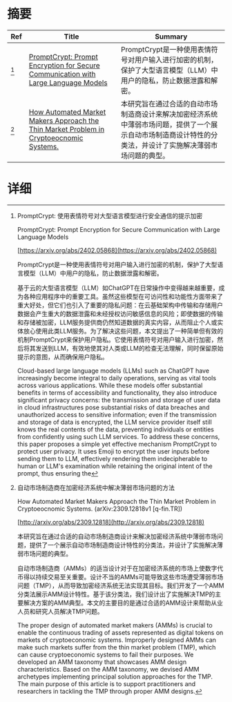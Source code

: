 # 摘要

| Ref | Title | Summary |
| --- | --- | --- |
| [^1] | [PromptCrypt: Prompt Encryption for Secure Communication with Large Language Models](https://arxiv.org/abs/2402.05868) | PromptCrypt是一种使用表情符号对用户输入进行加密的机制，保护了大型语言模型（LLM）中用户的隐私，防止数据泄露和解密。 |
| [^2] | [How Automated Market Makers Approach the Thin Market Problem in Cryptoeocnomic Systems.](http://arxiv.org/abs/2309.12818) | 本研究旨在通过合适的自动市场制造商设计来解决加密经济系统中薄弱市场问题，提供了一个展示自动市场制造商设计特性的分类法，并设计了实施解决薄弱市场问题的典型。 |

# 详细

[^1]: PromptCrypt: 使用表情符号对大型语言模型进行安全通信的提示加密

    PromptCrypt: Prompt Encryption for Secure Communication with Large Language Models

    [https://arxiv.org/abs/2402.05868](https://arxiv.org/abs/2402.05868)

    PromptCrypt是一种使用表情符号对用户输入进行加密的机制，保护了大型语言模型（LLM）中用户的隐私，防止数据泄露和解密。

    

    基于云的大型语言模型（LLM）如ChatGPT在日常操作中变得越来越重要，成为各种应用程序中的重要工具。虽然这些模型在可访问性和功能性方面带来了重大好处，但它们也引入了重要的隐私问题：在云基础架构中传输和存储用户数据会产生重大的数据泄露和未经授权访问敏感信息的风险；即使数据的传输和存储被加密，LLM服务提供商仍然知道数据的真实内容，从而阻止个人或实体放心使用此类LLM服务。为了解决这些问题，本文提出了一种简单但有效的机制PromptCrypt来保护用户隐私。它使用表情符号对用户输入进行加密，然后将其发送到LLM，有效地使其对人类或LLM的检查无法理解，同时保留原始提示的意图，从而确保用户隐私。

    Cloud-based large language models (LLMs) such as ChatGPT have increasingly become integral to daily operations, serving as vital tools across various applications. While these models offer substantial benefits in terms of accessibility and functionality, they also introduce significant privacy concerns: the transmission and storage of user data in cloud infrastructures pose substantial risks of data breaches and unauthorized access to sensitive information; even if the transmission and storage of data is encrypted, the LLM service provider itself still knows the real contents of the data, preventing individuals or entities from confidently using such LLM services. To address these concerns, this paper proposes a simple yet effective mechanism PromptCrypt to protect user privacy. It uses Emoji to encrypt the user inputs before sending them to LLM, effectively rendering them indecipherable to human or LLM's examination while retaining the original intent of the prompt, thus ensuring the 
    
[^2]: 自动市场制造商在加密经济系统中解决薄弱市场问题的方法

    How Automated Market Makers Approach the Thin Market Problem in Cryptoeocnomic Systems. (arXiv:2309.12818v1 [q-fin.TR])

    [http://arxiv.org/abs/2309.12818](http://arxiv.org/abs/2309.12818)

    本研究旨在通过合适的自动市场制造商设计来解决加密经济系统中薄弱市场问题，提供了一个展示自动市场制造商设计特性的分类法，并设计了实施解决薄弱市场问题的典型。

    

    自动市场制造商（AMMs）的适当设计对于在加密经济系统的市场上使数字代币得以持续交易至关重要。设计不当的AMMs可能导致这些市场遭受薄弱市场问题（TMP），从而导致加密经济系统无法实现其目标。我们开发了一个AMM分类法展示AMM设计特性。基于该分类法，我们设计出了实施解决TMP的主要解决方案的AMM典型。本文的主要目的是通过合适的AMM设计来帮助从业人员和研究人员解决TMP问题。

    The proper design of automated market makers (AMMs) is crucial to enable the continuous trading of assets represented as digital tokens on markets of cryptoeconomic systems. Improperly designed AMMs can make such markets suffer from the thin market problem (TMP), which can cause cryptoeconomic systems to fail their purposes. We developed an AMM taxonomy that showcases AMM design characteristics. Based on the AMM taxonomy, we devised AMM archetypes implementing principal solution approaches for the TMP. The main purpose of this article is to support practitioners and researchers in tackling the TMP through proper AMM designs.
    


